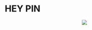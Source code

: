 # HEY PIN 
<div align='center'>
  <img src='https://user-images.githubusercontent.com/69124951/161360689-64e9f10d-d146-4e86-b531-6d12d78ceb8a.gif'/>
 </div>
